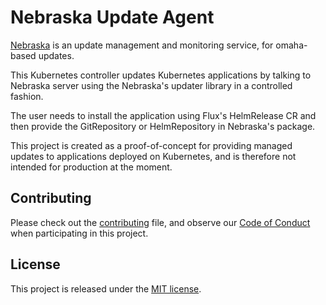 # Nebraska Update Agent

[Nebraska](https://github.com/kinvolk/nebraska/) is an update management and monitoring service, for omaha-based updates.

This Kubernetes controller updates Kubernetes applications by talking to Nebraska server using the Nebraska's updater library in a controlled fashion.

The user needs to install the application using Flux's HelmRelease CR and then provide the GitRepository or HelmRepository in Nebraska's package.

This project is created as a proof-of-concept for providing managed updates to applications deployed on Kubernetes, and is therefore not intended for production at the moment.

## Contributing

Please check out the [contributing](./CONTRIBUTING.md) file, and observe our [Code of Conduct](./CODE_OF_CONDUCT.md) when participating in this project.

## License

 This project is released under the [MIT license](./LICENSE.txt).
